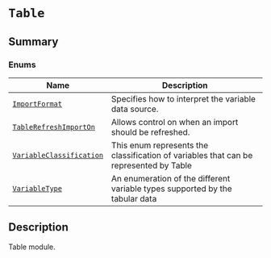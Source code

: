 # `Table`

<a id="summary"></a>

## Summary

### Enums

| Name | Description |
|-----------------------------------------------------------------------------------------------------------------------------------------------------------|---------------------------------------------------------------------------------------|
| [`ImportFormat`](ImportFormat.md#ansys.mechanical.stubs.v242.Ansys.Mechanical.DataModel.MechanicalEnums.Table.ImportFormat)                               | Specifies how to interpret the variable data source.                                  |
| [`TableRefreshImportOn`](TableRefreshImportOn.md#ansys.mechanical.stubs.v242.Ansys.Mechanical.DataModel.MechanicalEnums.Table.TableRefreshImportOn)       | Allows control on when an import should be refreshed.                                 |
| [`VariableClassification`](VariableClassification.md#ansys.mechanical.stubs.v242.Ansys.Mechanical.DataModel.MechanicalEnums.Table.VariableClassification) | This enum represents the classification of variables that can be represented by Table |
| [`VariableType`](VariableType.md#ansys.mechanical.stubs.v242.Ansys.Mechanical.DataModel.MechanicalEnums.Table.VariableType)                               | An enumeration of the different variable types supported by the tabular data          |

<a id="description"></a>

## Description

Table module.

<!-- !! processed by numpydoc !! -->

